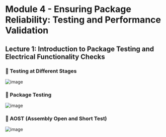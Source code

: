 # Module 4 - Ensuring Package Reliability: Testing and Performance Validation 

## Lecture 1: Introduction to Package Testing and Electrical Functionality Checks 

### 📌 Testing at Different Stages

![image](https://github.com/user-attachments/assets/27c340c3-074b-4673-994d-c9ced6325dfd)

### 📌 Package Testing

![image](https://github.com/user-attachments/assets/4595efdc-0fab-459e-810e-b166792bc298)

### 📌 AOST (Assembly Open and Short Test)

![image](https://github.com/user-attachments/assets/8710cc09-0177-4460-9569-f112fc3f7b3e)


